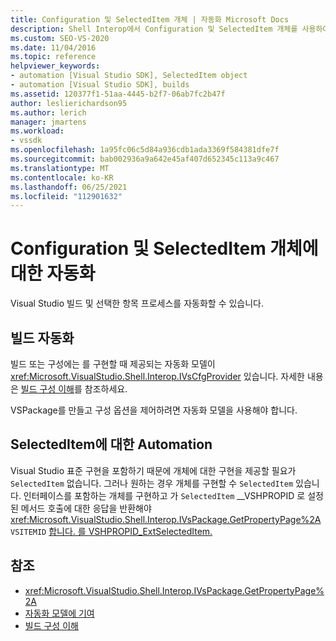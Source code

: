 ```yaml
---
title: Configuration 및 SelectedItem 개체 | 자동화 Microsoft Docs
description: Shell Interop에서 Configuration 및 SelectedItem 개체를 사용하여 Visual Studio 빌드 및 선택한 항목 프로세스를 자동화하는 방법을 알아봅니다.
ms.custom: SEO-VS-2020
ms.date: 11/04/2016
ms.topic: reference
helpviewer_keywords:
- automation [Visual Studio SDK], SelectedItem object
- automation [Visual Studio SDK], builds
ms.assetid: 120377f1-51aa-4445-b2f7-06ab7fc2b47f
author: leslierichardson95
ms.author: lerich
manager: jmartens
ms.workload:
- vssdk
ms.openlocfilehash: 1a95fc06c5d84a936cdb1ada3369f584381dfe7f
ms.sourcegitcommit: bab002936a9a642e45af407d652345c113a9c467
ms.translationtype: MT
ms.contentlocale: ko-KR
ms.lasthandoff: 06/25/2021
ms.locfileid: "112901632"
---
```

# <a name="automation-for-configuration-and-selecteditem-objects"></a>Configuration 및 SelectedItem 개체에 대한 자동화

Visual Studio 빌드 및 선택한 항목 프로세스를 자동화할 수 있습니다.

## <a name="automation-for-builds"></a>빌드 자동화

빌드 또는 구성에는 를 구현할 때 제공되는 자동화 모델이 <xref:Microsoft.VisualStudio.Shell.Interop.IVsCfgProvider> 있습니다. 자세한 내용은 [빌드 구성 이해](../../ide/understanding-build-configurations.md)를 참조하세요.

VSPackage를 만들고 구성 옵션을 제어하려면 자동화 모델을 사용해야 합니다.

## <a name="automation-for-selecteditem"></a>SelectedItem에 대한 Automation

Visual Studio 표준 구현을 포함하기 때문에 개체에 대한 구현을 제공할 필요가 `SelectedItem` 없습니다. 그러나 원하는 경우 개체를 구현할 수 `SelectedItem` 있습니다. 인터페이스를 포함하는 개체를 구현하고 가 `SelectedItem` __VSHPROPID 로 설정된 메서드 호출에 대한 응답을 반환해야 <xref:Microsoft.VisualStudio.Shell.Interop.IVsPackage.GetPropertyPage%2A> `VSITEMID` [합니다. 를 VSHPROPID_ExtSelectedItem.](<xref:Microsoft.VisualStudio.Shell.Interop.__VSHPROPID.VSHPROPID_ExtSelectedItem>)

## <a name="see-also"></a>참조

- <xref:Microsoft.VisualStudio.Shell.Interop.IVsPackage.GetPropertyPage%2A>
- [자동화 모델에 기여](../../extensibility/internals/contributing-to-the-automation-model.md)
- [빌드 구성 이해](../../ide/understanding-build-configurations.md)
